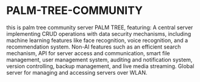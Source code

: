 # PALM-TREE-COMMUNITY
this is palm tree community server
PALM TREE, featuring:
A central server implementing CRUD operations with data security mechanisms, including machine learning features like face recognition, voice recognition, and a recommendation system.
Non-AI features such as an efficient search mechanism, API for server access and communication, smart file management, user management system, auditing and notification system, version controlling, backup management, and live media streaming.
Global server for managing and accessing servers over WLAN.

